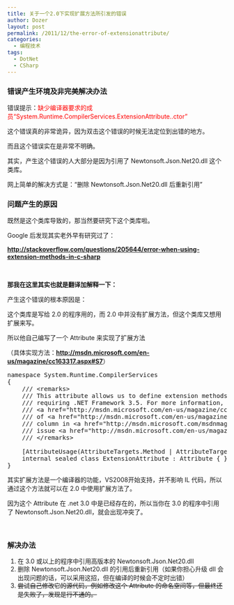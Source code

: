 ```yaml
---
title: 关于一个2.0下实现扩展方法所引发的错误
author: Dozer
layout: post
permalink: /2011/12/the-error-of-extensionattribute/
categories:
  - 编程技术
tags:
  - DotNet
  - CSharp
---
```


### <span id="i">错误产生环境及非完美解决办法</span>

错误提示：<span style="color: #ff0000;">缺少编译器要求的成员“System.Runtime.CompilerServices.ExtensionAttribute..ctor”</span>

这个错误真的非常诡异，因为双击这个错误的时候无法定位到出错的地方。

而且这个错误实在是非常不明确。

其实，产生这个错误的人大部分是因为引用了 Newtonsoft.Json.Net20.dll 这个类库。

网上简单的解决方式是：“删除 Newtonsoft.Json.Net20.dll 后重新引用”

<!--more-->

### <span id="i-2">问题产生的原因</span>

既然是这个类库导致的，那当然要研究下这个类库啦。

Google 后发现其实老外早有研究过了：

**<a href="http://stackoverflow.com/questions/205644/error-when-using-extension-methods-in-c-sharp" target="_blank">http://stackoverflow.com/questions/205644/error-when-using-extension-methods-in-c-sharp</a>**

&nbsp;

**那我在这里其实也就是翻译加解释一下：**

产生这个错误的根本原因是：

这个类库是写给 2.0 的程序用的，而 2.0 中并没有扩展方法，但这个类库又想用扩展来写。

所以他自己编写了一个 Attribute 来实现了扩展方法

（具体实现方法：<a href="http://msdn.microsoft.com/en-us/magazine/cc163317.aspx#S7" target="_blank"><strong>http://msdn.microsoft.com/en-us/magazine/cc163317.aspx#S7</strong></a>）

<pre class="brush:csharp">namespace System.Runtime.CompilerServices
{
    /// &lt;remarks&gt;
    /// This attribute allows us to define extension methods without
    /// requiring .NET Framework 3.5. For more information, see the section,
    /// &lt;a href="http://msdn.microsoft.com/en-us/magazine/cc163317.aspx#S7"&gt;Extension Methods in .NET Framework 2.0 Apps&lt;/a&gt;,
    /// of &lt;a href="http://msdn.microsoft.com/en-us/magazine/cc163317.aspx"&gt;Basic Instincts: Extension Methods&lt;/a&gt;
    /// column in &lt;a href="http://msdn.microsoft.com/msdnmag/"&gt;MSDN Magazine&lt;/a&gt;,
    /// issue &lt;a href="http://msdn.microsoft.com/en-us/magazine/cc135410.aspx"&gt;Nov 2007&lt;/a&gt;.
    /// &lt;/remarks&gt;

    [AttributeUsage(AttributeTargets.Method | AttributeTargets.Class | AttributeTargets.Assembly)]
    internal sealed class ExtensionAttribute : Attribute { }
}</pre>

其实扩展方法是一个编译器的功能，VS2008开始支持，并不影响 IL 代码，所以通过这个方法就可以在 2.0 中使用扩展方法了。

因为这个 Attribute 在 .net 3.0 中是已经存在的，所以当你在 3.0 的程序中引用了 Newtonsoft.Json.Net20.dll，就会出现冲突了。

&nbsp;

### <span id="i-3">解决办法</span>

1.  <span class="Apple-style-span" style="line-height: 18px;">在 3.0 或以上的程序中引用高版本的 Newtonsoft.Json.Net20.dll</span>
2.  <span class="Apple-style-span" style="line-height: 18px;">删除 Newtonsoft.Json.Net20.dll 的引用后重新引用（如果你担心升级 dll 会出现问题的话，可以采用这招，但在编译的时候会不定时出错）</span>
3.  <del><span class="Apple-style-span" style="line-height: 18px;">尝试自己修改它的源代码，例如修改这个 Attribute 的命名空间等，但最终还是失败了，发现是行不通的。</span></del>
